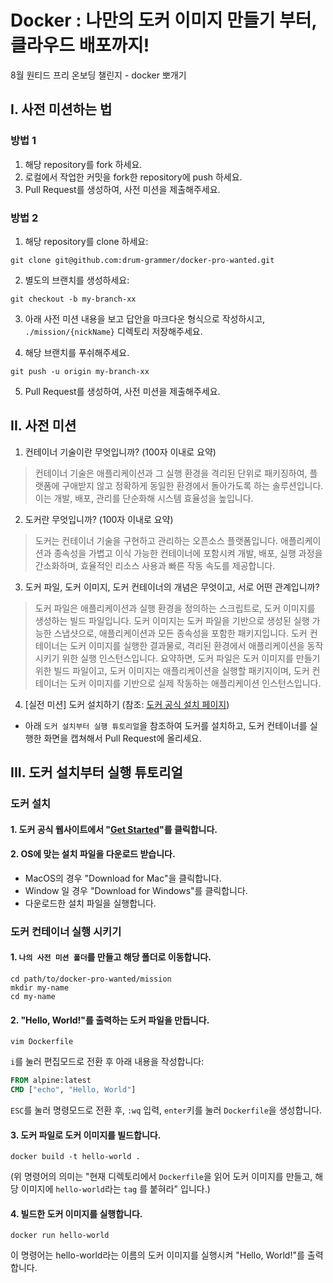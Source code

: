 # Docker : 나만의 도커 이미지 만들기 부터, 클라우드 배포까지!
8월 원티드 프리 온보딩 챌린지 - docker 뽀개기


## I. 사전 미션하는 법

### 방법 1
1. 해당 repository를 fork 하세요.
2. 로컬에서 작업한 커밋을 fork한 repository에 push 하세요.
5. Pull Request를 생성하여, 사전 미션을 제출해주세요.

### 방법 2
1. 해당 repository를 clone 하세요:
```
git clone git@github.com:drum-grammer/docker-pro-wanted.git
```
2. 별도의 브랜치를 생성하세요:
```
git checkout -b my-branch-xx
```
3. 아래 사전 미션 내용을 보고 답안을 마크다운 형식으로 작성하시고, `./mission/{nickName}` 디렉토리 저장해주세요.

4. 해당 브랜치를 푸쉬해주세요.
```
git push -u origin my-branch-xx
```
5. Pull Request를 생성하여, 사전 미션을 제출해주세요.


## II. 사전 미션
1. 컨테이너 기술이란 무엇입니까? (100자 이내로 요약)
> 컨테이너 기술은 애플리케이션과 그 실행 환경을 격리된 단위로 패키징하여, 플랫폼에 구애받지 않고 정확하게 동일한 환경에서 돌아가도록 하는 솔루션입니다. 이는 개발, 배포, 관리를 단순화해 시스템 효율성을 높입니다.

2. 도커란 무엇입니까? (100자 이내로 요약)
> 도커는 컨테이너 기술을 구현하고 관리하는 오픈소스 플랫폼입니다. 애플리케이션과 종속성을 가볍고 이식 가능한 컨테이너에 포함시켜 개발, 배포, 실행 과정을 간소화하며, 효율적인 리소스 사용과 빠른 작동 속도를 제공합니다.

3. 도커 파일, 도커 이미지, 도커 컨테이너의 개념은 무엇이고, 서로 어떤 관계입니까?
> 도커 파일은 애플리케이션과 실행 환경을 정의하는 스크립트로, 도커 이미지를 생성하는 빌드 파일입니다.
> 도커 이미지는 도커 파일을 기반으로 생성된 실행 가능한 스냅샷으로, 애플리케이션과 모든 종속성을 포함한 패키지입니다.
> 도커 컨테이너는 도커 이미지를 실행한 결과물로, 격리된 환경에서 애플리케이션을 동작시키기 위한 실행 인스턴스입니다.
> 요약하면, 도커 파일은 도커 이미지를 만들기 위한 빌드 파일이고, 도커 이미지는 애플리케이션을 실행할 패키지이며, 도커 컨테이너는 도커 이미지를 기반으로 실제 작동하는 애플리케이션 인스턴스입니다.

4. [실전 미션] 도커 설치하기 (참조: [도커 공식 설치 페이지](https://docs.docker.com/engine/install/))
- 아래 `도커 설치부터 실행 튜토리얼`을 참조하여 도커를 설치하고, 도커 컨테이너를 실행한 화면을 캡쳐해서 Pull Request에 올리세요.



## III. 도커 설치부터 실행 튜토리얼
### 도커 설치
#### 1. 도커 공식 웹사이트에서 "[Get Started](https://www.docker.com/get-started)"를 클릭합니다. 
#### 2. OS에 맞는 설치 파일을 다운로드 받습니다.
- MacOS의 경우 "Download for Mac"을 클릭합니다.
- Window 일 경우 "Download for Windows"를 클릭합니다. 
- 다운로드한 설치 파일을 실행합니다.

### 도커 컨테이너 실행 시키기
#### 1. `나의 사전 미션 폴더`를 만들고 해당 폴더로 이동합니다.
```shell
cd path/to/docker-pro-wanted/mission
mkdir my-name
cd my-name
```

#### 2. "Hello, World!"를 출력하는 도커 파일을 만듭니다.
```shell
vim Dockerfile
```
`i`를 눌러 편집모드로 전환 후 아래 내용을 작성합니다:
```Dockerfile
FROM alpine:latest
CMD ["echo", "Hello, World"]
```
`ESC`를 눌러 명령모드로 전환 후, `:wq` 입력, `enter`키를 눌러 `Dockerfile`을 생성합니다.

#### 3. 도커 파일로 도커 이미지를 빌드합니다.
```shell
docker build -t hello-world .
```
(위 명령어의 의미는 "현재 디렉토리에서 `Dockerfile`을 읽어 도커 이미지를 만들고, 해당 이미지에 `hello-world`라는 `tag` 를 붙혀라" 입니다.)

#### 4. 빌드한 도커 이미지를 실행합니다.
```shell
docker run hello-world
```
이 명령어는 hello-world라는 이름의 도커 이미지를 실행시켜 "Hello, World!"를 출력합니다.
